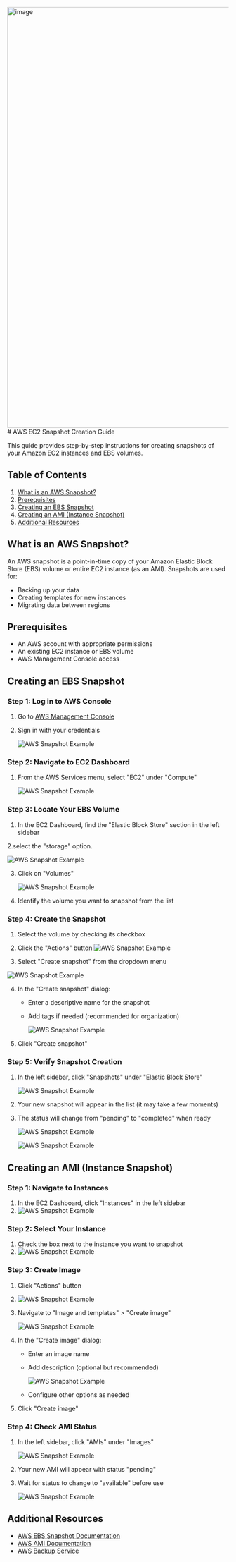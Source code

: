 <img width="955" alt="image" src="https://github.com/user-attachments/assets/fd23c13c-1b5e-4a81-9a3b-4df9da9a183b" /># AWS EC2 Snapshot Creation Guide

This guide provides step-by-step instructions for creating snapshots of your Amazon EC2 instances and EBS volumes.

## Table of Contents
1. [What is an AWS Snapshot?](#what-is-an-aws-snapshot)
2. [Prerequisites](#prerequisites)
3. [Creating an EBS Snapshot](#creating-an-ebs-snapshot)
4. [Creating an AMI (Instance Snapshot)](#creating-an-ami-instance-snapshot)
5. [Additional Resources](#additional-resources)

## What is an AWS Snapshot?
An AWS snapshot is a point-in-time copy of your Amazon Elastic Block Store (EBS) volume or entire EC2 instance (as an AMI). Snapshots are used for:
- Backing up your data
- Creating templates for new instances
- Migrating data between regions

## Prerequisites
- An AWS account with appropriate permissions
- An existing EC2 instance or EBS volume
- AWS Management Console access

## Creating an EBS Snapshot

### Step 1: Log in to AWS Console
1. Go to [AWS Management Console](https://aws.amazon.com/console/)
2. Sign in with your credentials
   
   ![AWS Snapshot Example](./images/credlogin.png "Creating a snapshot")

### Step 2: Navigate to EC2 Dashboard
1. From the AWS Services menu, select "EC2" under "Compute"
   
   ![AWS Snapshot Example](./images/ec21.png "Creating a snapshot")

### Step 3: Locate Your EBS Volume
1. In the EC2 Dashboard, find the "Elastic Block Store" section in the left sidebar

2.select the "storage" option.

![AWS Snapshot Example](./images/storage1.png "Creating a snapshot")

3. Click on "Volumes"
   
   ![AWS Snapshot Example](./images/selectvol1.png "Creating a snapshot")
   
4. Identify the volume you want to snapshot from the list

### Step 4: Create the Snapshot
1. Select the volume by checking its checkbox


2. Click the "Actions" button
   ![AWS Snapshot Example](./images/action2.png "Creating a snapshot")
   
 
3. Select "Create snapshot" from the dropdown menu
 
 ![AWS Snapshot Example](./images/snap1.png "Creating a snapshot")
 
4. In the "Create snapshot" dialog:
   - Enter a descriptive name for the snapshot
   - Add tags if needed (recommended for organization)

     ![AWS Snapshot Example](./images/snap1.png "Creating a snapshot")
     
5. Click "Create snapshot"

### Step 5: Verify Snapshot Creation
1. In the left sidebar, click "Snapshots" under "Elastic Block Store"



   ![AWS Snapshot Example](./images/snap1.png "Creating a snapshot")
   
2. Your new snapshot will appear in the list (it may take a few moments)
3. The status will change from "pending" to "completed" when ready
   
   ![AWS Snapshot Example](./images/pending.png "Creating a snapshot")
   
   ![AWS Snapshot Example](./images/snapcomple.png "Creating a snapshot")

## Creating an AMI (Instance Snapshot)

### Step 1: Navigate to Instances
1. In the EC2 Dashboard, click "Instances" in the left sidebar
2. 
   ![AWS Snapshot Example](./images/ec21.png "Creating a snapshot")

### Step 2: Select Your Instance
1. Check the box next to the instance you want to snapshot
2. 
   ![AWS Snapshot Example](./images/ec2ins1.png "Creating a snapshot")
   

### Step 3: Create Image
1. Click "Actions" button
2. 
   ![AWS Snapshot Example](./images/action2.png "Creating a snapshot")
   
3. Navigate to "Image and templates" > "Create image"
 
   ![AWS Snapshot Example](./images/.png "Creating a snapshot")
   
4. In the "Create image" dialog:
   - Enter an image name
   - Add description (optional but recommended)

     ![AWS Snapshot Example](./images/imagediscription.png "Creating a snapshot")
     
   - Configure other options as needed
     

5. Click "Create image"
 

### Step 4: Check AMI Status
1. In the left sidebar, click "AMIs" under "Images"
   
   
   ![AWS Snapshot Example](./images/imgsuccess.png "Creating a snapshot")
   
2. Your new AMI will appear with status "pending"
 
   
3. Wait for status to change to "available" before use
 
   ![AWS Snapshot Example](./images/imgsuccess.png "Creating a snapshot")

## Additional Resources
- [AWS EBS Snapshot Documentation](https://docs.aws.amazon.com/AWSEC2/latest/UserGuide/EBSSnapshots.html)
- [AWS AMI Documentation](https://docs.aws.amazon.com/AWSEC2/latest/UserGuide/AMIs.html)
- [AWS Backup Service](https://aws.amazon.com/backup/)

